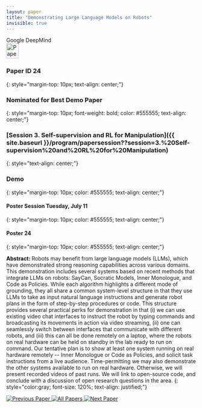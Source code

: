 ```yaml
---
layout: paper
title: "Demonstrating Large Language Models on Robots"
invisible: true
---
```

<div class="paper-authors">
<div class="paper-author-box">
    <div class="paper-author-name">Google DeepMind</div>
    <div class="paper-author-uni"></div>
</div>

</div><div class="paper-pdf">
<div> <a href="http://www.roboticsproceedings.org/rss19/p024.pdf"><img src="{{ site.baseurl }}/images/paper_link.png" alt="Paper Website" width = "33"  height = "40"/></a> </div>
</div>

### Paper ID 24
{: style="margin-top: 10px; text-align: center;"}

### Nominated for Best Demo Paper
{: style="margin-top: 10px; font-weight: bold; color: #555555; text-align: center;"}

### [Session 3. Self-supervision and RL for Manipulation]({{ site.baseurl }}/program/papersession??session=3.%20Self-supervision%20and%20RL%20for%20Manipulation)
{: style="text-align: center;"}

### Demo
{: style="margin-top: 10px; color: #555555; text-align: center;"}

#### Poster Session Tuesday, July 11
{: style="margin-top: 10px; color: #555555; text-align: center;"}

#### Poster 24
{: style="margin-top: 10px; color: #555555; text-align: center;"}

<b style="color: black;">Abstract: </b>Robots may benefit from large language models (LLMs), which have demonstrated strong reasoning capabilities across various domains. This demonstration includes several systems based on recent methods that integrate LLMs on robots: SayCan, Socratic Models, Inner Monologue, and Code as Policies. While each algorithm highlights a different mode of grounding, they all share a common system-level structure in that they use LLMs to take as input natural language instructions and generate robot plans in the form of step-by-step procedures or code. This structure provides several practical perks for demonstration in that (i) we can use existing video chat interfaces to instruct the robot by typing commands and broadcasting its movements in action via video streaming, (ii) one can seamlessly switch between interfaces that communicate with different robots, and (iii) this can all be done remotely on a laptop, where the robots on real hardware can be held on standby in the lab ready to run on command. Our tentative plan is to show at least one system running on real hardware remotely -- Inner Monologue or Code as Policies, and solicit task instructions from a live audience. Time-permitting we may also demonstrate the other systems available to run on real hardware. Otherwise, we will present recorded videos of past runs. We will link to open-source code, and conclude with a discussion of open research questions in the area.
{: style="color:gray; font-size: 120%; text-align: justified;"}


<div class="paper-menu">
<a href="{{ site.baseurl }}/program/papers/023/"> <img src="{{ site.baseurl }}/images/previous_paper_icon.png" alt="Previous Paper" title="Previous Paper"/> </a>
<a href="{{ site.baseurl }}/program/papers"><img src="{{ site.baseurl }}/images/overview_icon.png" alt="All Papers" title="All Papers"/> </a>
<a href="{{ site.baseurl }}/program/papers/025/"> <img src="{{ site.baseurl }}/images/next_paper_icon.png" alt="Next Paper" title="Next Paper"/> </a>

</div>
